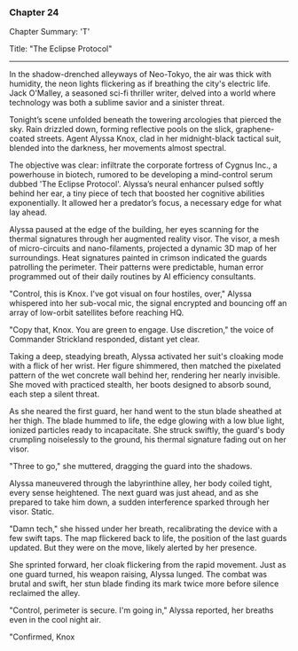 ### Chapter 24

Chapter Summary: 'T'

Title: "The Eclipse Protocol"

---

In the shadow-drenched alleyways of Neo-Tokyo, the air was thick with humidity, the neon lights flickering as if breathing the city's electric life. Jack O'Malley, a seasoned sci-fi thriller writer, delved into a world where technology was both a sublime savior and a sinister threat.

Tonight’s scene unfolded beneath the towering arcologies that pierced the sky. Rain drizzled down, forming reflective pools on the slick, graphene-coated streets. Agent Alyssa Knox, clad in her midnight-black tactical suit, blended into the darkness, her movements almost spectral.

The objective was clear: infiltrate the corporate fortress of Cygnus Inc., a powerhouse in biotech, rumored to be developing a mind-control serum dubbed 'The Eclipse Protocol'. Alyssa’s neural enhancer pulsed softly behind her ear, a tiny piece of tech that boosted her cognitive abilities exponentially. It allowed her a predator’s focus, a necessary edge for what lay ahead.

Alyssa paused at the edge of the building, her eyes scanning for the thermal signatures through her augmented reality visor. The visor, a mesh of micro-circuits and nano-filaments, projected a dynamic 3D map of her surroundings. Heat signatures painted in crimson indicated the guards patrolling the perimeter. Their patterns were predictable, human error programmed out of their daily routines by AI efficiency consultants.

"Control, this is Knox. I've got visual on four hostiles, over," Alyssa whispered into her sub-vocal mic, the signal encrypted and bouncing off an array of low-orbit satellites before reaching HQ.

"Copy that, Knox. You are green to engage. Use discretion," the voice of Commander Strickland responded, distant yet clear.

Taking a deep, steadying breath, Alyssa activated her suit's cloaking mode with a flick of her wrist. Her figure shimmered, then matched the pixelated pattern of the wet concrete wall behind her, rendering her nearly invisible. She moved with practiced stealth, her boots designed to absorb sound, each step a silent threat.

As she neared the first guard, her hand went to the stun blade sheathed at her thigh. The blade hummed to life, the edge glowing with a low blue light, ionized particles ready to incapacitate. She struck swiftly, the guard's body crumpling noiselessly to the ground, his thermal signature fading out on her visor.

"Three to go," she muttered, dragging the guard into the shadows.

Alyssa maneuvered through the labyrinthine alley, her body coiled tight, every sense heightened. The next guard was just ahead, and as she prepared to take him down, a sudden interference sparked through her visor. Static.

"Damn tech," she hissed under her breath, recalibrating the device with a few swift taps. The map flickered back to life, the position of the last guards updated. But they were on the move, likely alerted by her presence.

She sprinted forward, her cloak flickering from the rapid movement. Just as one guard turned, his weapon raising, Alyssa lunged. The combat was brutal and swift, her stun blade finding its mark twice more before silence reclaimed the alley.

"Control, perimeter is secure. I'm going in," Alyssa reported, her breaths even in the cool night air.

"Confirmed, Knox

